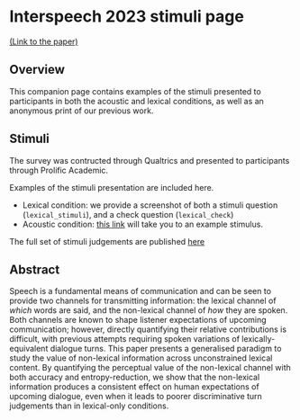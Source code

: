 # Interspeech 2023 stimuli page 

[(Link to the paper)](https://www.isca-speech.org/archive/interspeech_2023/wallbridge23_interspeech.html)

## Overview
This companion page contains examples of the stimuli presented to participants in both the acoustic and lexical conditions, as well as an anonymous print of our previous work. 
<!-- 
## Anonymous preprint
We cite our previous work that will appear at EACL in 2023. As such, we provide an anonymnous transcript here (`EACL_print.pdf`)
> _Do dialogue representations align with perception? An empirical study_ -->

## Stimuli 
<!-- We will provide the full set of stimuli from the Switchboard corpus along with the plausibility ratings after double blind review period.  -->

The survey was contructed through Qualtrics and presented to participants through Prolific Academic. 

Examples of the stimuli presentation are included here.
- Lexical condition: we provide a screenshot of both a stimuli question (`lexical_stimuli`), and a check question (`lexical_check`)
- Acoustic condition: [this link](https://edinburghinformatics.eu.qualtrics.com/jfe/form/SV_cBg4zwtjHYAlZB4) will take you to an example stimulus.

The full set of stimuli judgements are published [here](...)

## Abstract
Speech is a fundamental means of communication and can be seen to provide two channels for transmitting information: the lexical channel of *which* words are said, and the non-lexical channel of *how* they are spoken. Both channels are known to shape listener expectations of upcoming communication; however, directly quantifying their relative contributions is difficult, with previous attempts requiring spoken variations of lexically-equivalent dialogue turns. This paper presents a generalised paradigm to study the value of non-lexical information across unconstrained lexical content. By quantifying the perceptual value of the non-lexical channel with both accuracy and entropy-reduction, we show that the non-lexical information produces a consistent effect on human expectations of upcoming dialogue, even when it leads to poorer discriminative turn judgements than in lexical-only conditions.
